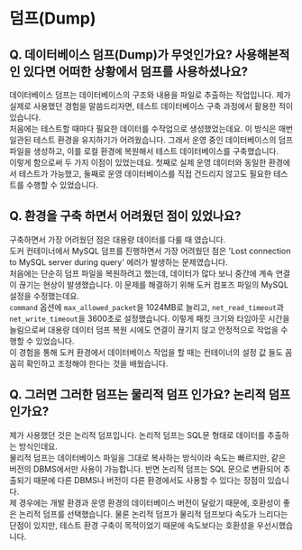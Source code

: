 # 덤프(Dump)

## **Q. 데이터베이스 덤프(Dump)가 무엇인가요? 사용해본적인 있다면 어떠한 상황에서 덤프를 사용하셨나요?**

데이터베이스 덤프는 데이터베이스의 구조와 내용을 파일로 추출하는 작업입니다. 제가 실제로 사용했던 경험을 말씀드리자면, 테스트 데이터베이스 구축 과정에서 활용한 적이 있습니다.\
처음에는 테스트할 때마다 필요한 데이터를 수작업으로 생성했었는데요. 이 방식은 매번 일관된 테스트 환경을 유지하기가 어려웠습니다. 그래서 운영 중인 데이터베이스의 덤프 파일을 생성하고, 이를 로컬 환경에 복원해서 테스트 데이터베이스를 구축했습니다.\
이렇게 함으로써 두 가지 이점이 있었는데요. 첫째로 실제 운영 데이터와 동일한 환경에서 테스트가 가능했고, 둘째로 운영 데이터베이스를 직접 건드리지 않고도 필요한 테스트를 수행할 수 있었습니다.



## **Q. 환경을 구축 하면서 어려웠던 점이 있었나요?**

구축하면서 가장 어려웠던 점은 대용량 데이터를 다룰 때 였습니다.\
도커 컨테이너에서 MySQL 덤프를 진행하면서 가장 어려웠던 점은 'Lost connection to MySQL server during query' 에러가 발생하는 문제였습니다.\
처음에는 단순히 덤프 파일을 복원하려고 했는데, 데이터가 많다 보니 중간에 계속 연결이 끊기는 현상이 발생했습니다. 이 문제를 해결하기 위해 도커 컴포즈 파일의 MySQL 설정을 수정했는데요.\
`command` 옵션에 `max_allowed_packet`을 1024MB로 늘리고, `net_read_timeout`과 `net_write_timeout`을 3600초로 설정했습니다. 이렇게 패킷 크기와 타임아웃 시간을 늘림으로써 대용량 데이터 덤프 복원 시에도 연결이 끊기지 않고 안정적으로 작업을 수행할 수 있었습니다.\
이 경험을 통해 도커 환경에서 데이터베이스 작업을 할 때는 컨테이너의 설정 값 들도 꼼꼼히 확인하고 조정해야 한다는 것을 배웠습니다.



## **Q. 그러면 그러한 덤프는 물리적 덤프 인가요? 논리적 덤프 인가요?**

제가 사용했던 것은 논리적 덤프입니다. 논리적 덤프는 SQL문 형태로 데이터를 추출하는 방식인데요.\
물리적 덤프는 데이터베이스 파일을 그대로 복사하는 방식이라 속도는 빠르지만, 같은 버전의 DBMS에서만 사용이 가능합니다. 반면 논리적 덤프는 SQL 문으로 변환되어 추출되기 때문에 다른 DBMS나 버전이 다른 환경에서도 사용할 수 있다는 장점이 있습니다.\
제 경우에는 개발 환경과 운영 환경의 데이터베이스 버전이 달랐기 때문에, 호환성이 좋은 논리적 덤프를 선택했습니다. 물론 논리적 덤프가 물리적 덤프보다 속도가 느리다는 단점이 있지만, 테스트 환경 구축이 목적이었기 때문에 속도보다는 호환성을 우선시했습니다.
